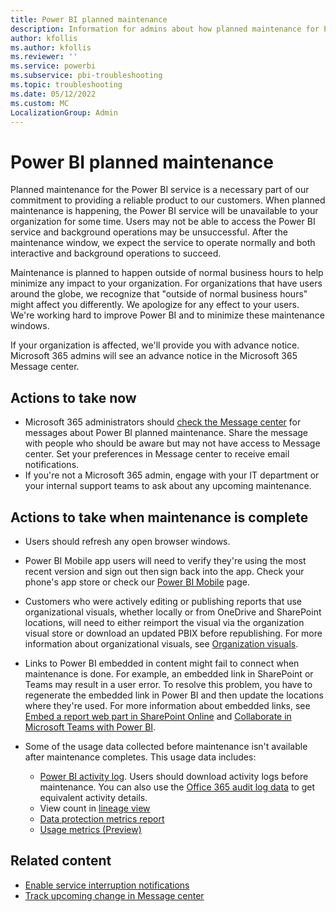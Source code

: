 ```yaml
---
title: Power BI planned maintenance
description: Information for admins about how planned maintenance for Power BI affects their organization and next steps they may need to take.
author: kfollis
ms.author: kfollis
ms.reviewer: ''
ms.service: powerbi
ms.subservice: pbi-troubleshooting
ms.topic: troubleshooting
ms.date: 05/12/2022
ms.custom: MC
LocalizationGroup: Admin
---
```

# Power BI planned maintenance

Planned maintenance for the Power BI service is a necessary part of our commitment to providing a reliable product to our customers. When planned maintenance is happening, the Power BI service will be unavailable to your organization for some time. Users may not be able to access the Power BI service and background operations may be unsuccessful. After the maintenance window, we expect the service to operate normally and both interactive and background operations to succeed.  

Maintenance is planned to happen outside of normal business hours to help minimize any impact to your organization. For organizations that have users around the globe, we recognize that "outside of normal business hours" might affect you differently. We apologize for any effect to your users. We're working hard to improve Power BI and to minimize these maintenance windows.

If your organization is affected, we'll provide you with advance notice. Microsoft 365 admins will see an advance notice in the Microsoft 365 Message center.

## Actions to take now

* Microsoft 365 administrators should [check the Message center](https://admin.microsoft.com/Adminportal/Home#/MessageCenter) for messages about Power BI planned maintenance. Share the message with people who should be aware but may not have access to Message center. Set your preferences in Message center to receive email notifications.
* If you're not a Microsoft 365 admin, engage with your IT department or your internal support teams to ask about any upcoming maintenance.

## Actions to take when maintenance is complete

* Users should refresh any open browser windows.
* Power BI Mobile app users will need to verify they're using the most recent version and sign out then sign back into the app. Check your phone's app store or check our [Power BI Mobile](https://powerbi.microsoft.com/mobile/) page.
* Customers who were actively editing or publishing reports that use organizational visuals, whether locally or from OneDrive and SharePoint locations, will need to either reimport the visual via the organization visual store or download an updated PBIX before republishing. For more information about organizational visuals, see  [Organization visuals](../admin/organizational-visuals.md).
* Links to Power BI embedded in content might fail to connect when maintenance is done. For example, an embedded link in SharePoint or Teams may result in a user error. To resolve this problem, you have to regenerate the embedded link in Power BI and then update the locations where they're used. For more information about embedded links, see [Embed a report web part in SharePoint Online](../collaborate-share/service-embed-report-spo.md) and [Collaborate in Microsoft Teams with Power BI](../collaborate-share/service-collaborate-microsoft-teams.md).
* Some of the usage data collected before maintenance isn't available after maintenance completes. This usage data includes:

  * [Power BI activity log](../admin/service-admin-auditing.md#use-the-activity-log). Users should download activity logs before maintenance. You can also use the [Office 365 audit log data](../admin/service-admin-auditing.md#access-your-audit-logs) to get equivalent activity details.
  * View count in [lineage view](../collaborate-share/service-data-lineage.md#explore-lineage-view)
  * [Data protection metrics report](/fabric/governance/use-microsoft-purview-hub)
  * [Usage metrics (Preview)](../collaborate-share/service-modern-usage-metrics.md)

## Related content

* [Enable service interruption notifications](/power-bi/support/service-interruption-notifications)
* [Track upcoming change in Message center](/microsoft-365/admin/manage/message-center)